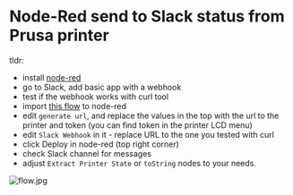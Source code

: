 # Node-Red send to Slack status from Prusa printer

tldr:

- install [node-red](https://flows.nodered.org/)
- go to Slack, add basic app with a webhook
- test if the webhook works with curl tool
- import [this flow](./node-red-prusa-link-to-slack.json) to node-red
- edit `generate url`, and replace the values in the top with the url to the
  printer and token (you can find token in the printer LCD menu)
- edit `Slack Webhook` in it - replace URL to the one you tested with curl
- click Deploy in node-red (top right corner)
- check Slack channel for messages
- adjust `Extract Printer State` or `toString` nodes to your needs.

![flow.jpg](./flow.jpg)
